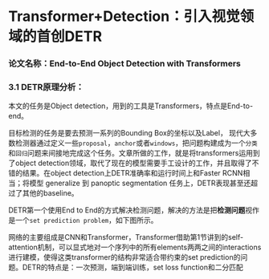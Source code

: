 # Transformer+Detection：引入视觉领域的首创DETR

### 论文名称：End-to-End Object Detection with Transformers


### 3.1 DETR原理分析：


本文的任务是Object detection，用到的工具是Transformers，特点是End-to-end。


目标检测的任务是要去预测一系列的Bounding Box的坐标以及Label， 现代大多数检测器通过定义一些`proposal`，`anchor`或者`windows`，把问题构建成为一个`分类`和`回归`问题来间接地完成这个任务。文章所做的工作，就是将transformers运用到了object detection领域，取代了现在的模型需要手工设计的工作，并且取得了不错的结果。在object detection上DETR准确率和运行时间上和Faster RCNN相当；将模型 generalize 到 panoptic segmentation 任务上，DETR表现甚至还超过了其他的baseline。

DETR第一个使用End to End的方式解决检测问题，解决的方法是把**检测问题**视作是一个`set prediction problem`，如下图所示。



网络的主要组成是CNN和Transformer，Transformer借助第1节讲到的self-attention机制，可以显式地对一个序列中的所有elements两两之间的interactions进行建模，使得这类transformer的结构非常适合带约束的set prediction的问题。DETR的特点是：一次预测，端到端训练，set loss function和二分匹配